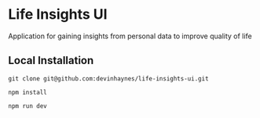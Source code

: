 # Life Insights UI

Application for gaining insights from personal data to improve quality of life

## Local Installation

```
git clone git@github.com:devinhaynes/life-insights-ui.git

npm install

npm run dev
```
